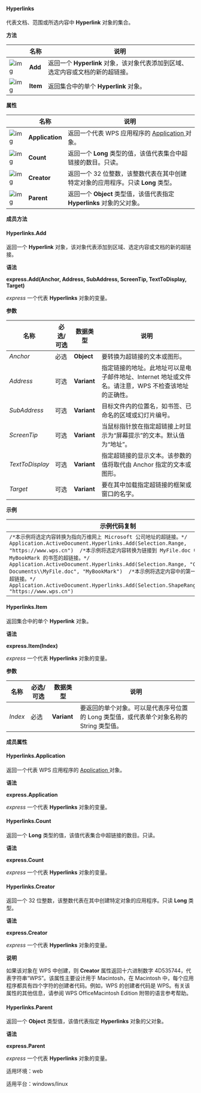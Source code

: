 #### **Hyperlinks**



代表文档、范围或所选内容中 **Hyperlink** 对象的集合。

**方法**

|                                                              | 名称     | 说明                                                         |
| ------------------------------------------------------------ | -------- | ------------------------------------------------------------ |
| ![img](https://qn.cache.wpscdn.cn/encs/doc/office_v19/gif/methods.gif) | **Add**  | 返回一个 **Hyperlink** 对象，该对象代表添加到区域、选定内容或文档的新的超链接。 |
| ![img](https://qn.cache.wpscdn.cn/encs/doc/office_v19/gif/methods.gif) | **Item** | 返回集合中的单个 **Hyperlink** 对象。                        |

**属性**

|                                                              | 名称            | 说明                                                         |
| ------------------------------------------------------------ | --------------- | ------------------------------------------------------------ |
| ![img](https://qn.cache.wpscdn.cn/encs/doc/office_v19/gif/properties.gif) | **Application** | 返回一个代表 WPS 应用程序的 [Application ](https://qn.cache.wpscdn.cn/encs/doc/office_v19/apiObjectTemplate.htm?page=topics/WPS%20%E5%9F%BA%E7%A1%80%E6%8E%A5%E5%8F%A3/%E6%96%87%E5%AD%97%20API%20%E5%8F%82%E8%80%83/Application/Application%20.htm#jsObject_Application)对象。 |
| ![img](https://qn.cache.wpscdn.cn/encs/doc/office_v19/gif/properties.gif) | **Count**       | 返回一个 **Long** 类型的值，该值代表集合中超链接的数目。只读。 |
| ![img](https://qn.cache.wpscdn.cn/encs/doc/office_v19/gif/properties.gif) | **Creator**     | 返回一个 32 位整数，该整数代表在其中创建特定对象的应用程序。只读 **Long** 类型。 |
| ![img](https://qn.cache.wpscdn.cn/encs/doc/office_v19/gif/properties.gif) | **Parent**      | 返回一个 **Object** 类型值，该值代表指定 **Hyperlinks** 对象的父对象。 |

**成员方法**

#### **Hyperlinks.Add**

返回一个 **Hyperlink** 对象，该对象代表添加到区域、选定内容或文档的新的超链接。

**语法**

**express.Add(Anchor, Address, SubAddress, ScreenTip, TextToDisplay, Target)**

*express*   一个代表 **Hyperlinks** 对象的变量。

**参数**

| **名称**        | **必选/可选** | **数据类型** | **说明**                                                     |
| --------------- | ------------- | ------------ | ------------------------------------------------------------ |
| *Anchor*        | 必选          | **Object**   | 要转换为超链接的文本或图形。                                 |
| *Address*       | 可选          | **Variant**  | 指定链接的地址。此地址可以是电子邮件地址、Internet 地址或文件名。请注意，WPS 不检查该地址的正确性。 |
| *SubAddress*    | 可选          | **Variant**  | 目标文件内的位置名，如书签、已命名的区域或幻灯片编号。       |
| *ScreenTip*     | 可选          | **Variant**  | 当鼠标指针放在指定超链接上时显示为“屏幕提示”的文本。默认值为“地址”。 |
| *TextToDisplay* | 可选          | **Variant**  | 指定超链接的显示文本。该参数的值将取代由 Anchor 指定的文本或图形。 |
| *Target*        | 可选          | **Variant**  | 要在其中加载指定超链接的框架或窗口的名字。                   |

**示例**

| 示例代码复制                                                 |
| ------------------------------------------------------------ |
| `/*本示例将选定内容转换为指向万维网上 Microsoft 公司地址的超链接。*/ Application.ActiveDocument.Hyperlinks.Add(Selection.Range, "https://www.wps.cn")  /*本示例将选定内容转换为链接到 MyFile.doc 中名为 MyBookMark 的书签的超链接。*/ Application.ActiveDocument.Hyperlinks.Add(Selection.Range, "C:\\My Documents\\MyFile.doc", "MyBookMark")  /*本示例将选定内容中的第一个图形定义为超链接。*/ Application.ActiveDocument.Hyperlinks.Add(Selection.ShapeRange.Item(1), "https://www.wps.cn")` |

#### **Hyperlinks.Item**

返回集合中的单个 **Hyperlink** 对象。

**语法**

**express.Item(Index)**

*express*   一个代表 **Hyperlinks** 对象的变量。

**参数**

| **名称** | **必选/可选** | **数据类型** | **说明**                                                     |
| -------- | ------------- | ------------ | ------------------------------------------------------------ |
| *Index*  | 必选          | **Variant**  | 要返回的单个对象。可以是代表序号位置的 Long 类型值，或代表单个对象名称的 String 类型值。 |

**成员属性**

#### **Hyperlinks.Application**

返回一个代表 WPS 应用程序的 [Application ](https://qn.cache.wpscdn.cn/encs/doc/office_v19/apiObjectTemplate.htm?page=topics/WPS%20%E5%9F%BA%E7%A1%80%E6%8E%A5%E5%8F%A3/%E6%96%87%E5%AD%97%20API%20%E5%8F%82%E8%80%83/Application/Application%20.htm#jsObject_Application)对象。

**语法**

**express.Application**

*express*   一个代表 **Hyperlinks** 对象的变量。

#### **Hyperlinks.Count**

返回一个 **Long** 类型的值，该值代表集合中超链接的数目。只读。

**语法**

**express.Count**

*express*   一个代表 **Hyperlinks** 对象的变量。

#### **Hyperlinks.Creator**

返回一个 32 位整数，该整数代表在其中创建特定对象的应用程序。只读 **Long** 类型。

**语法**

**express.Creator**

*express*   一个代表 **Hyperlinks** 对象的变量。

**说明**

如果该对象在 WPS 中创建，则 **Creator** 属性返回十六进制数字 4D535744，代表字符串“WPS”。该属性主要设计用于 Macintosh，在 Macintosh 中，每个应用程序都具有四个字符的创建者代码。例如，WPS 的创建者代码是 WPS。有关该属性的其他信息，请参阅 WPS OfficeMacintosh Edition 附带的语言参考帮助。

#### **Hyperlinks.Parent**

返回一个 **Object** 类型值，该值代表指定 **Hyperlinks** 对象的父对象。

**语法**

**express.Parent**

*express*   一个代表 **Hyperlinks** 对象的变量。

适用环境：web

适用平台：windows/linux